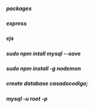 ##### packages
##### express
##### ejs
##### sudo npm intall mysql --save
##### sudo npm install -g nodemon

##### create database casadocodigo;
##### mysql -u root -p
